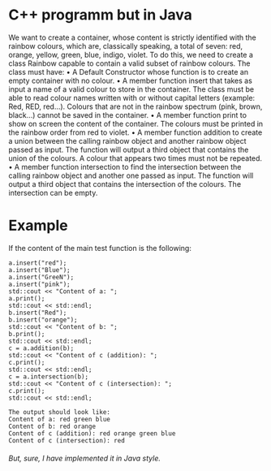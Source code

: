 # C++ programm but in Java

We want to create a container, whose content is strictly identified with the rainbow colours, 
which are, classically speaking, a total of seven: red, orange, yellow, green, blue, indigo, 
violet. 
To do this, we need to create a class Rainbow capable to contain a valid subset of rainbow 
colours.
The class must have:
• A Default Constructor whose function is to create an empty container with no colour.
• A member function insert that takes as input a name of a valid colour to store in the 
container. The class must be able to read colour names written with or without capital 
letters (example: Red, RED, red…). Colours that are not in the rainbow spectrum (pink, 
brown, black…) cannot be saved in the container.
• A member function print to show on screen the content of the container. The colours 
must be printed in the rainbow order from red to violet. 
• A member function addition to create a union between the calling rainbow object and 
another rainbow object passed as input. The function will output a third object that
contains the union of the colours. A colour that appears two times must not be repeated.
• A member function intersection to find the intersection between the calling rainbow 
object and another one passed as input. The function will output a third object that
contains the intersection of the colours. The intersection can be empty.

# Example

If the content of the main test function is the following:
 ```Rainbow a, b, c;
 a.insert("red");
 a.insert("Blue");
 a.insert("GreeN");
 a.insert("pink");
 std::cout << "Content of a: ";
 a.print();
 std::cout << std::endl;
 b.insert("Red");
 b.insert("orange");
 std::cout << "Content of b: ";
 b.print();
 std::cout << std::endl;
 c = a.addition(b);
 std::cout << "Content of c (addition): ";
 c.print();
 std::cout << std::endl;
 c = a.intersection(b);
 std::cout << "Content of c (intersection): ";
 c.print();
 std::cout << std::endl;

The output should look like:
Content of a: red green blue
Content of b: red orange
Content of c (addition): red orange green blue
Content of c (intersection): red
``` 
###### _But, sure, I have implemented it in Java style._
